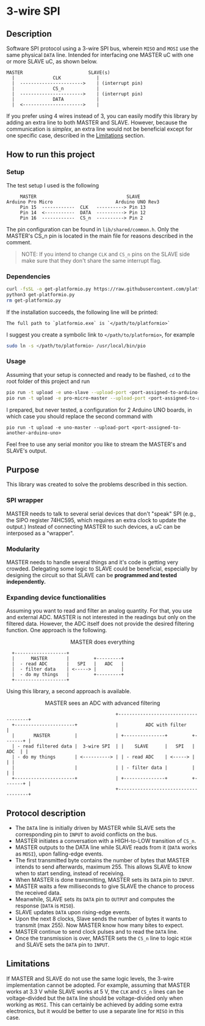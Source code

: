 # 3-wire SPI

## Description

Software SPI protocol using a 3-wire SPI bus, wherein `MISO` and `MOSI` use the same physical `DATA` line.
Intended for interfacing one MASTER uC with one or more SLAVE uC, as shown below.

```
MASTER                        SLAVE(s)
  |              CLK             |
  |  ----------------------->    | (interrupt pin)
  |              CS_n            |
  |  ----------------------->    | (interrupt pin) 
  |              DATA            |
  |  <---------------------->    |
```

If you prefer using 4 wires instead of 3, you can easily modify this library by adding an extra line to both MASTER and SLAVE.
However, because the communication is *simplex*, an extra line would not be beneficial except for one specific case, described in the [Limitations](https://github.com/antonioastorino/three-wire-spi?tab=readme-ov-file#limitations) section.

## How to run this project
### Setup
The test setup I used is the following

```
     MASTER                                 SLAVE   
Arduino Pro Micro                       Arduino UNO Rev3
     Pin 15  ------------  CLK   ----------> Pin 13     
     Pin 14  <-----------  DATA  ----------> Pin 12
     Pin 16  ------------  CS_n  ----------> Pin 2 
```

The pin configuration can be found in `lib/shared/common.h`. Only the MASTER's CS_n pin is located in the main file for reasons described in the comment.

> NOTE: If you intend to change `CLK` and `CS_n` pins on the SLAVE side make sure that they don't share the same interrupt flag.

### Dependencies
```bash
curl -fsSL -o get-platformio.py https://raw.githubusercontent.com/platformio/platformio-core-installer/master/get-platformio.py
python3 get-platformio.py
rm get-platformio.py
```

If the installation succeeds, the following line will be printed:
```
The full path to `platformio.exe` is `</path/to/platformio>`
```

I suggest you create a symbolic link to `</path/to/platformio>`, for example

```bash
sudo ln -s </path/to/platformio> /usr/local/bin/pio
```

### Usage
Assuming that your setup is connected and ready to be flashed,  `cd` to the root folder of this project and run

```bash
pio run -t upload -e uno-slave --upload-port <port-assigned-to-arduino-uno>
pio run -t upload -e pro-micro-master --upload-port <port-assigned-to-arduino-pro-micro>
```

I prepared, but never tested, a configuration for 2 Arduino UNO boards, in which case you should replace the second command with
```
pio run -t upload -e uno-master --upload-port <port-assigned-to-another-arduino-uno>
```

Feel free to use any serial monitor you like to stream the MASTER's and SLAVE's output.

## Purpose
This library was created to solve the problems described in this section.

### SPI wrapper
MASTER needs to talk to several serial devices that don't "speak" SPI (e.g., the SIPO register 74HC595, which requires an extra clock to update the output.)
Instead of connecting MASTER to such devices, a uC can be interposed as a "wrapper".

### Modularity
MASTER needs to handle several things and it's code is getting very crowded.
Delegating some logic to SLAVE could be beneficial, especially by designing the circuit so that SLAVE can be **programmed and tested independently.**

### Expanding device functionalities
Assuming you want to read and filter an analog quantity. For that, you use and external ADC. MASTER is not interested in the readings but only on the filtered data. However, the ADC itself does not provide the desired filtering function. One approach is the following.

<p align=center>MASTER does everything</p>

```
  +-------------------+
  |      MASTER       |         +---------+
  |  - read ADC       |   SPI   |   ADC   |
  |  - filter data    | <-----> |         |
  |  - do my things   |         +---------+
  +-------------------+
```

Using this library, a second approach is available.
<p align=center>MASTER sees an ADC with advanced filtering</p>

```
                                        +-------------------------------------+
  +----------------------+              |          ADC with filter            |
  |       MASTER         |              | +---------------+         +-------+ |                
  | - read filtered data |  3-wire SPI  | |    SLAVE      |   SPI   |  ADC  | |
  | - do my things       | <----------> | | - read ADC    | <-----> |       | |
  |                      |              | | - filter data |         |       | |
  +----------------------+              | +---------------+         +-------+ |
                                        +-------------------------------------+
```
## Protocol description
- The `DATA` line is initially driven by MASTER while SLAVE sets the corresponding pin to `INPUT` to avoid conflicts on the bus.
- MASTER initiates a conversation with a HIGH-to-LOW transition of `CS_n`.
- MASTER outputs to the DATA line while SLAVE reads from it (`DATA` works as `MOSI`), upon falling-edge events.
- The first transmitted byte contains the number of bytes that MASTER intends to send afterwards, maximum 255. This allows SLAVE to know when to start sending, instead of receiving.
- When MASTER is done transmitting, MASTER sets its `DATA` pin to `INPUT`.
- MASTER waits a few milliseconds to give SLAVE the chance to process the received data.
- Meanwhile, SLAVE sets its `DATA` pin to `OUTPUT` and computes the response (`DATA` is `MISO`).
- SLAVE updates `DATA` upon rising-edge events.
- Upon the next 8 clocks, Slave sends the number of bytes it wants to transmit (max 255). Now MASTER know how many bites to expect.
- MASTER continue to send clock pulses and to read the `DATA` line.
- Once the transmission is over, MASTER sets the `CS_n` line to logic `HIGH` and SLAVE sets the `DATA` pin to `INPUT`.

## Limitations
If MASTER and SLAVE do not use the same logic levels, the 3-wire implementation cannot be adopted.
For example, assuming that MASTER works at 3.3 V while SLAVE works at 5 V, the `CLK` and `CS_n` lines can be voltage-divided but the `DATA` line should be voltage-divided only when working as `MOSI`.
This can certainly be achieved by adding some extra electronics, but it would be better to use a separate line for `MISO` in this case.
